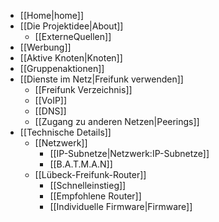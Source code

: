  * [[Home|home]]
 * [[Die Projektidee|About]]
   * [[ExterneQuellen]]
 * [[Werbung]]
 * [[Aktive Knoten|Knoten]]
 * [[Gruppenaktionen]]
 * [[Dienste im Netz|Freifunk verwenden]]
   * [[Freifunk Verzeichnis]]
   * [[VoIP]]
   * [[DNS]]
   * [[Zugang zu anderen Netzen|Peerings]]
 * [[Technische Details]]
   * [[Netzwerk]]
     * [[IP-Subnetze|Netzwerk:IP-Subnetze]]
     * [[B.A.T.M.A.N]]
   * [[Lübeck-Freifunk-Router]]
     * [[Schnelleinstieg]]
     * [[Empfohlene Router]]
     * [[Individuelle Firmware|Firmware]]